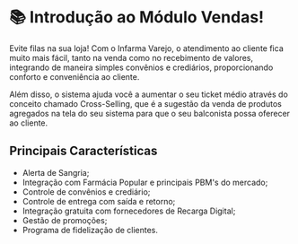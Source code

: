 # 📚 Introdução ao Módulo Vendas!

Evite filas na sua loja! Com o Infarma Varejo, o atendimento ao cliente fica muito mais fácil, tanto na venda como no recebimento de valores, integrando de maneira simples convênios e crediários, proporcionando conforto e conveniência ao cliente.

Além disso, o sistema ajuda você a aumentar o seu ticket médio através do conceito chamado Cross-Selling, que é a sugestão da venda de produtos agregados na tela do seu sistema para que o seu balconista possa oferecer ao cliente.

## Principais Características
- Alerta de Sangria;
- Integração com Farmácia Popular e principais PBM's do mercado;
- Controle de convênios e crediário;
- Controle de entrega com saída e retorno;
- Integração gratuita com fornecedores de Recarga Digital;
- Gestão de promoções;
- Programa de fidelização de clientes.